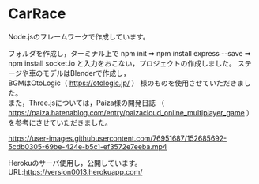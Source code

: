 # CarRace
Node.jsのフレームワークで作成しています。

フォルダを作成し，ターミナル上で
npm init ➡ npm install express --save ➡ npm install socket.io
と入力をおこない，プロジェクトの作成しました。
ステージや車のモデルはBlenderで作成し，<br>
BGMはOtoLogic（ https://otologic.jp/ ） 様のものを使用させていただきました。<br>
また，Three.jsについては，Paiza様の開発日誌
（ https://paiza.hatenablog.com/entry/paizacloud_online_multiplayer_game ）
を参考にさせていただきました。

https://user-images.githubusercontent.com/76951687/152685692-5cdb0305-69be-424e-b5c1-ef3572e7eeba.mp4

Herokuのサーバ使用し，公開しています。
URL:https://version0013.herokuapp.com/

